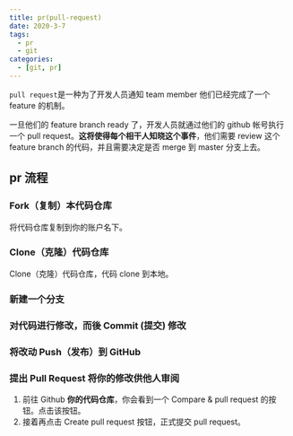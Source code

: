 ```yaml
---
title: pr(pull-request)
date: 2020-3-7
tags:
  - pr
  - git
categories:
  - [git, pr]
---
```


`pull request`是一种为了开发人员通知 team member 他们已经完成了一个 feature 的机制。

一旦他们的 feature branch ready 了，开发人员就通过他们的 github 帐号执行一个 pull request。**这将使得每个相干人知晓这个事件**，他们需要 review 这个 feature branch 的代码，并且需要决定是否 merge 到 master 分支上去。

## pr 流程

### Fork（复制）本代码仓库

将代码仓库复制到你的账户名下。

### Clone（克隆）代码仓库

Clone（克隆）代码仓库，代码 clone 到本地。

### 新建一个分支

### 对代码进行修改，而後 Commit (提交) 修改

### 将改动 Push（发布）到 GitHub

### 提出 Pull Request 将你的修改供他人审阅

1. 前往 Github **你的代码仓库**，你会看到一个 Compare & pull request 的按钮。点击该按钮。
2. 接着再点击 Create pull request 按钮，正式提交 pull request。
